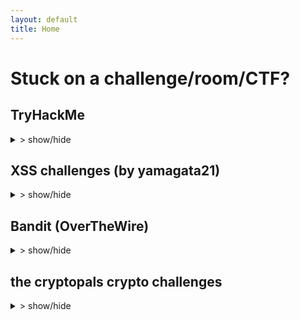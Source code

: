 ```yaml
---
layout: default
title: Home
---
```


<style>
ul {
  list-style-type: disc;
  padding-left: 20px;
}

ul li {
  display: list-item; 
  margin-bottom: 5px;
}

summary:hover{
  cursor: pointer;
}
</style>

# Stuck on a challenge/room/CTF?

## TryHackMe
<details>
  <summary>> show/hide</summary>
  <ul>
  {% for page in site.tryhackme %}
    <li>
      <a href="{{ site.baseurl }}{{ page.url }}">{{ page.title }}</a>
    </li>
  {% endfor %}
</ul>
</details>

## XSS challenges (by yamagata21)
<details>
  <summary>> show/hide</summary>
    <ul>
      {% assign sorted_xss = site.yamagata_xss | sort: "order" %}
      {% for page in sorted_xss %}
      <li><a href="{{ site.baseurl }}{{ page.url }}">{{ page.title }}</a></li>
      {% endfor %}
    </ul>
</details>

## Bandit (OverTheWire)
<details>
  <summary>> show/hide</summary>
  <ul>
    {% assign sorted_bandit = site.bandit | sort: "order" %}
    {% for page in sorted_bandit %}
      <li><a href="{{ site.baseurl }}{{ page.url }}">{{ page.title }}</a></li>
    {% endfor %}
  </ul>
</details>

## the cryptopals crypto challenges
<details>
  <summary>> show/hide</summary>

  {% assign sorted_cryptopals = site.cryptopals | sort: "order" %}
  {% assign grouped_sets = sorted_cryptopals | group_by: "set" %}

  {% for set in grouped_sets %}
    <details>
      <summary>->Set {{ set.name }}</summary>
      <ul>
        {% for page in set.items %}
          <li>
            --><a href="{{ site.baseurl }}{{ page.url }}">{{ page.title }}</a>
          </li>
        {% endfor %}
      </ul>
    </details>
  {% endfor %}

</details>
